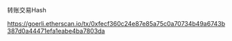 
转账交易Hash

https://goerli.etherscan.io/tx/0xfecf360c24e87e85a75c0a70734b49a6743b387d0a44471efa1eabe4ba7803da

